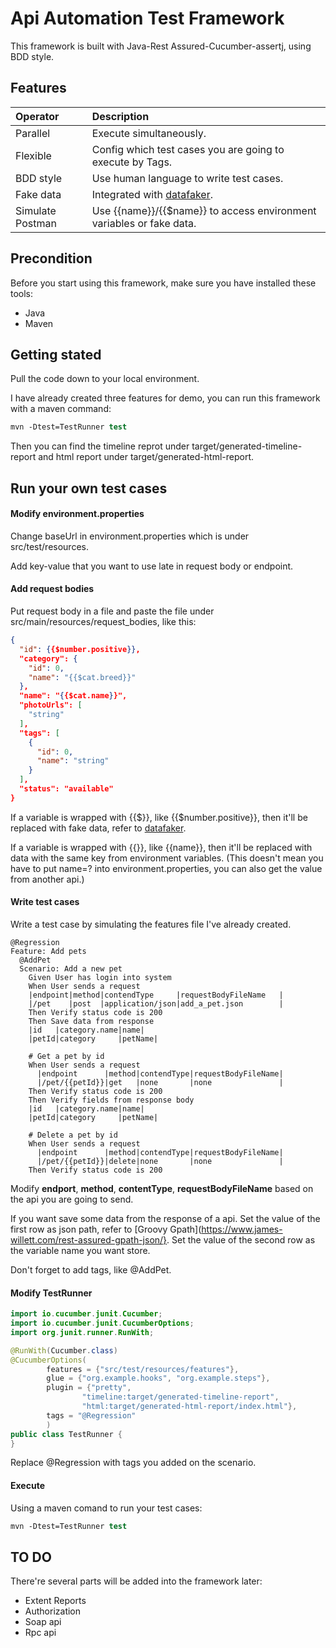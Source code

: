 Api Automation Test Framework
========================

This framework is built with Java-Rest Assured-Cucumber-assertj, using BDD style.

Features
--------------
| Operator                  | Description                                                         |
| :------------------------ | :------------------------------------------------------------------ |
| Parallel                  | Execute simultaneously.                                             |
| Flexible                  | Config which test cases you are going to execute by Tags.           |
| BDD style                 | Use human language to write test cases.                             |
| Fake data                 | Integrated with [datafaker](https://www.datafaker.net/).            |
| Simulate Postman          | Use {{name}}/{{$name}} to access environment variables or fake data.|

Precondition
---------------
Before you start using this framework, make sure you have installed these tools:
- Java
- Maven

Getting stated
---------------
Pull the code down to your local environment.

I have already created three features for demo, you can run this framework with a maven command:
```tcsh
mvn -Dtest=TestRunner test
```

Then you can find the timeline reprot under target/generated-timeline-report and html report under target/generated-html-report.

Run your own test cases
-----------------
#### Modify environment.properties
Change baseUrl in environment.properties which is under src/test/resources.

Add key-value that you want to use late in request body or endpoint.

#### Add request bodies
Put request body in a file and paste the file under src/main/resources/request_bodies, like this:
```json
{
  "id": {{$number.positive}},
  "category": {
    "id": 0,
    "name": "{{$cat.breed}}"
  },
  "name": "{{$cat.name}}",
  "photoUrls": [
    "string"
  ],
  "tags": [
    {
      "id": 0,
      "name": "string"
    }
  ],
  "status": "available"
}
```
If a variable is wrapped with {{$}}, like {{$number.positive}}, then it'll be replaced with fake data, refer to [datafaker](https://www.datafaker.net/).

If a variable is wrapped with {{}}, like {{name}}, then it'll be replaced with data with the same key from environment variables. (This doesn't mean you have to put name=? into environment.properties, you can also get the value from another api.)

#### Write test cases
Write a test case by simulating the features file I've already created.
```gherkin
@Regression
Feature: Add pets
  @AddPet
  Scenario: Add a new pet
    Given User has login into system
    When User sends a request
    |endpoint|method|contendType     |requestBodyFileName   |
    |/pet    |post  |application/json|add_a_pet.json        |
    Then Verify status code is 200
    Then Save data from response
    |id   |category.name|name|
    |petId|category     |petName|

    # Get a pet by id
    When User sends a request
      |endpoint      |method|contendType|requestBodyFileName|
      |/pet/{{petId}}|get   |none       |none               |
    Then Verify status code is 200
    Then Verify fields from response body
    |id   |category.name|name|
    |petId|category     |petName|

    # Delete a pet by id
    When User sends a request
      |endpoint      |method|contendType|requestBodyFileName|
      |/pet/{{petId}}|delete|none       |none               |
    Then Verify status code is 200
```
Modify **endport**, **method**, **contentType**, **requestBodyFileName** based on the api you are going to send.

If you want save some data from the response of a api. Set the value of the first row as json path, refer to [Groovy Gpath](https://www.james-willett.com/rest-assured-gpath-json/}. Set the value of the second row as the variable name you want store.

Don't forget to add tags, like @AddPet.

#### Modify TestRunner
```java
import io.cucumber.junit.Cucumber;
import io.cucumber.junit.CucumberOptions;
import org.junit.runner.RunWith;

@RunWith(Cucumber.class)
@CucumberOptions(
        features = {"src/test/resources/features"},
        glue = {"org.example.hooks", "org.example.steps"},
        plugin = {"pretty",
                "timeline:target/generated-timeline-report",
                "html:target/generated-html-report/index.html"},
        tags = "@Regression"
        )
public class TestRunner {
}
```
Replace @Regression with tags you added on the scenario.

#### Execute
Using a maven comand to run your test cases:
```tcsh
mvn -Dtest=TestRunner test
```

TO DO
-------------
There're several parts will be added into the framework later:
- Extent Reports
- Authorization
- Soap api
- Rpc api
